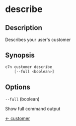 # describe

## Description

Describes your user's customer

## Synopsis

```bash
c7n customer describe
    [--full <boolean>]
```

## Options

`--full` (boolean) 

Show full command output


[← customer](./index.md)